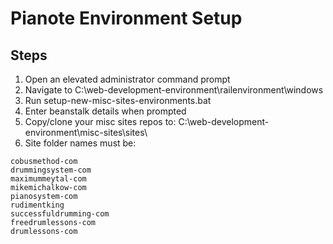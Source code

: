 # Pianote Environment Setup

## Steps

1. Open an elevated administrator command prompt
1. Navigate to C:\web-development-environment\railenvironment\windows
1. Run setup-new-misc-sites-environments.bat
1. Enter beanstalk details when prompted
1. Copy/clone your misc sites repos to:  C:\web-development-environment\misc-sites\sites\
1. Site folder names must be:
```text
cobusmethod-com
drummingsystem-com
maximummeytal-com
mikemichalkow-com
pianosystem-com
rudimentking
successfuldrumming-com
freedrumlessons-com
drumlessons-com
```